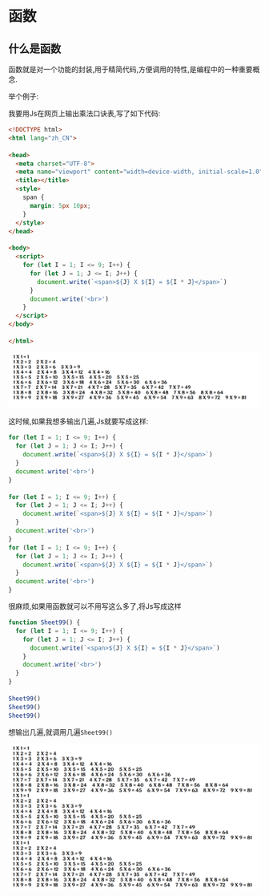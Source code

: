 # 函数

## 什么是函数

函数就是对一个功能的封装,用于精简代码,方便调用的特性,是编程中的一种重要概念.

举个例子:

我要用Js在网页上输出乘法口诀表,写了如下代码:

```html
<!DOCTYPE html>
<html lang="zh_CN">

<head>
  <meta charset="UTF-8">
  <meta name="viewport" content="width=device-width, initial-scale=1.0">
  <title></title>
  <style>
    span {
      margin: 5px 10px;
    }
  </style>
</head>

<body>
  <script>
    for (let I = 1; I <= 9; I++) {
      for (let J = 1; J <= I; J++) {
        document.write(`<span>${J} X ${I} = ${I * J}</span>`)
      }
      document.write('<br>')
    }
  </script>
</body>

</html>
```

![19-1](assets/19-1.png)

这时候,如果我想多输出几遍,Js就要写成这样:

```js
for (let I = 1; I <= 9; I++) {
  for (let J = 1; J <= I; J++) {
    document.write(`<span>${J} X ${I} = ${I * J}</span>`)
  }
  document.write('<br>')
}

for (let I = 1; I <= 9; I++) {
  for (let J = 1; J <= I; J++) {
    document.write(`<span>${J} X ${I} = ${I * J}</span>`)
  }
  document.write('<br>')
}
for (let I = 1; I <= 9; I++) {
  for (let J = 1; J <= I; J++) {
    document.write(`<span>${J} X ${I} = ${I * J}</span>`)
  }
  document.write('<br>')
}
```

很麻烦,如果用函数就可以不用写这么多了,将Js写成这样

```js
function Sheet99() {
  for (let I = 1; I <= 9; I++) {
    for (let J = 1; J <= I; J++) {
      document.write(`<span>${J} X ${I} = ${I * J}</span>`)
    }
    document.write('<br>')
  }
}

Sheet99()
Sheet99()
Sheet99()
```

想输出几遍,就调用几遍`Sheet99()`

![19-2](assets/19-2.png)